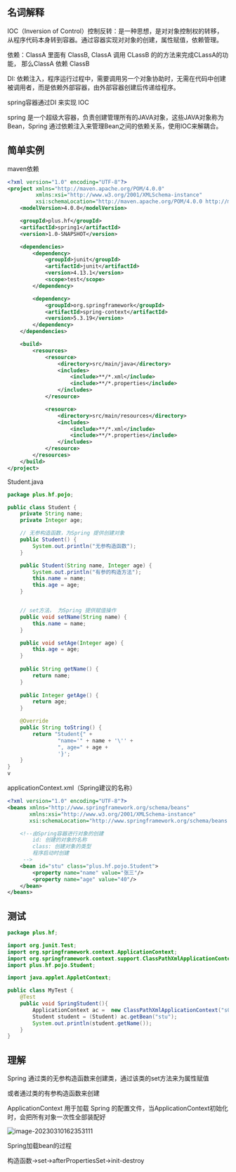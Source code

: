 ## 名词解释

IOC（Inversion of Control）控制反转：是一种思想，是对对象控制权的转移，从程序代码本身转到容器。通过容器实现对对象的创建，属性赋值，依赖管理。

依赖：ClassA 里面有 ClassB, ClassA 调用 CLassB 的的方法来完成CLassA的功能， 那么ClassA 依赖 ClassB

DI: 依赖注入，程序运行过程中，需要调用另一个对象协助时，无需在代码中创建被调用者，而是依赖外部容器，由外部容器创建后传递给程序。

spring容器通过DI 来实现 IOC

spring 是一个超级大容器，负责创建管理所有的JAVA对象，这些JAVA对象称为Bean，Spring 通过依赖注入来管理Bean之间的依赖关系，使用IOC来解耦合。

## 简单实例

maven依赖

```xml
<?xml version="1.0" encoding="UTF-8"?>
<project xmlns="http://maven.apache.org/POM/4.0.0"
         xmlns:xsi="http://www.w3.org/2001/XMLSchema-instance"
         xsi:schemaLocation="http://maven.apache.org/POM/4.0.0 http://maven.apache.org/xsd/maven-4.0.0.xsd">
    <modelVersion>4.0.0</modelVersion>

    <groupId>plus.hf</groupId>
    <artifactId>spring1</artifactId>
    <version>1.0-SNAPSHOT</version>

    <dependencies>
        <dependency>
            <groupId>junit</groupId>
            <artifactId>junit</artifactId>
            <version>4.13.1</version>
            <scope>test</scope>
        </dependency>

        <dependency>
            <groupId>org.springframework</groupId>
            <artifactId>spring-context</artifactId>
            <version>5.3.19</version>
        </dependency>
    </dependencies>

    <build>
        <resources>
            <resource>
                <directory>src/main/java</directory>
                <includes>
                    <include>**/*.xml</include>
                    <include>**/*.properties</include>
                </includes>
            </resource>

            <resource>
                <directory>src/main/resources</directory>
                <includes>
                    <include>**/*.xml</include>
                    <include>**/*.properties</include>
                </includes>
            </resource>
        </resources>
    </build>
</project>
```

Student.java

```java
package plus.hf.pojo;

public class Student {
    private String name;
    private Integer age;

    // 无参构造函数，为Spring 提供创建对象
    public Student() {
        System.out.println("无参构造函数");
    }

    public Student(String name, Integer age) {
        System.out.println("有参的构造方法");
        this.name = name;
        this.age = age;
    }


    // set方法， 为Spring 提供赋值操作
    public void setName(String name) {
        this.name = name;
    }

    public void setAge(Integer age) {
        this.age = age;
    }
    
    public String getName() {
        return name;
    }
    
    public Integer getAge() {
        return age;
    }

    @Override
    public String toString() {
        return "Student{" +
                "name='" + name + '\'' +
                ", age=" + age +
                '}';
    }
}
v
```

applicationContext.xml（Spring建议的名称）

```xml
<?xml version="1.0" encoding="UTF-8"?>
<beans xmlns="http://www.springframework.org/schema/beans"
       xmlns:xsi="http://www.w3.org/2001/XMLSchema-instance"
       xsi:schemaLocation="http://www.springframework.org/schema/beans http://www.springframework.org/schema/beans/spring-beans.xsd">

    <!--由Spring容器进行对象的创建
        id: 创建的对象的名称
        class: 创建对象的类型
        程序启动时创建
     -->
    <bean id="stu" class="plus.hf.pojo.Student">
        <property name="name" value="张三"/>
        <property name="age" value="40"/>
    </bean>
</beans>
```

## 测试

```java
package plus.hf;

import org.junit.Test;
import org.springframework.context.ApplicationContext;
import org.springframework.context.support.ClassPathXmlApplicationContext;
import plus.hf.pojo.Student;

import java.applet.AppletContext;

public class MyTest {
    @Test
    public void SpringStudent(){
        ApplicationContext ac =  new ClassPathXmlApplicationContext("s01/applicationContext.xml");
        Student student = (Student) ac.getBean("stu");
        System.out.println(student.getName());
    }
}
```

## 理解

Spring 通过类的无参构造函数来创建类，通过该类的set方法来为属性赋值

或者通过类的有参构造函数来创建

ApplicationContext 用于加载 Spring 的配置文件，当ApplicationContext初始化时，会把所有对象一次性全部装配好

![image-20230310162353111](1%E5%85%A5%E9%97%A8.assets/image-20230310162353111.png)

Spring加载bean的过程

构造函数->set->afterPropertiesSet->init-destroy